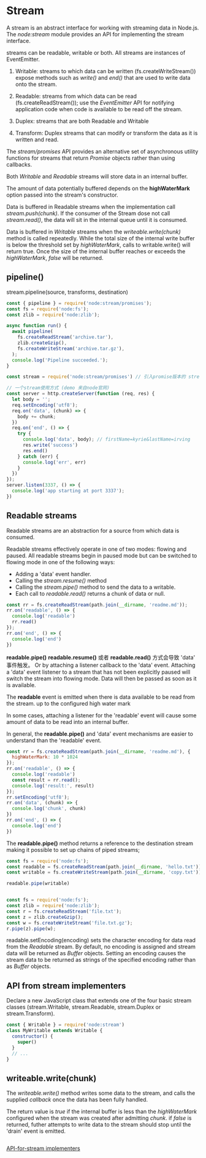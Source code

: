 # Stream

  A stream is an abstract interface for working with streaming data in Node.js. The *node:stream* module
  provides an API for implementing the stream interface.

  streams can be readable, writable or both. All streams are instances of EventEmitter.

1. Writable: streams to which data can be written (fs.createWriteStream())
  expose methods such as *write()* and *end()* that are used to write data onto the stream.

2. Readable: streams from which data can be read (fs.createReadStream());
  use the *EventEmitter* API for notifying application code when code is available to be read off the stream.

3. Duplex: streams that are both Readable and Writable

4. Transform: Duplex streams that can modify or transform the data as it is written and read.

  The *stream/promises* API provides an alternative set of asynchronous utility functions for streams that return
  *Promise* objects rather than using callbacks.

  Both *Writable* and *Readable* streams will store data in an internal buffer.

  The amount of data potentially buffered depends on the **highWaterMark** option passed into the stream's constructor.

  Data is buffered in Readable streams when the implementation call *stream.push(chunk)*. If the consumer of the Stream dose not call *stream.read()*, the data will sit in the internal queue until it is consumed.

  Data is buffered in *Writable* streams when the *writeable.write(chunk)* method is called repeatedly. While the total size of the internal write buffer is below the threshold set by *highWaterMark*, calls to writable.write() will return true. Once the size of the internal buffer reaches or exceeds the *highWaterMark*, *false* will be returned.

## pipeline()

  stream.pipeline(source, transforms, destination)

```js
const { pipeline } = require('node:stream/promises');
const fs = require('node:fs');
const zlib = require('node:zlib');

async function run() {
  await pipeline(
    fs.createReadStream('archive.tar'),
    zlib.createGzip(),
    fs.createWriteStream('archive.tar.gz'),
  );
  console.log('Pipeline succeeded.');
}
```

```js
const stream = require('node:stream/promises') // 引入promise版本的 stream

// 一个stream使用方式 (demo 来自node官网)
const server = http.createServer(function (req, res) {
  let body = '';
  req.setEncoding('utf8');
  req.on('data', (chunk) => {
    body += chunk;
  })
  req.on('end', () => {
    try {
      console.log('data', body); // firstName=kyrie&lastName=irving
      res.write('success')
      res.end()
    } catch (err) {
      console.log('err', err)
    }
  })
});
server.listen(3337, () => {
  console.log('app starting at port 3337');
})
```

## Readable streams

  Readable streams are an abstraction for a source from which data is consumed.

  Readable streams effectively operate in one of two modes: flowing and paused. All readable streams begin in
  paused mode but can be switched to flowing mode in one of the following ways:

- Adding a 'data' event handler.
- Calling the *stream.resume()* method
- Calling the *stream.pipe()* method to send the data to a writable.
- Each call to *readable.read()* returns a chunk of data or null.

```js
const rr = fs.createReadStream(path.join(__dirname, 'readme.md'));
rr.on('readable', () => {
  console.log('readable')
  rr.read()
});
rr.on('end', () => {
  console.log('end')
})
```

  **readable.pipe()** **readable.resume()** 或者 **readable.read()** 方式会导致 'data' 事件触发。
  Or by attaching a listener callback to the 'data' event.
  Attaching a 'data' event listener to a stream that has not been explicitly paused will switch the stream into
  flowing mode. Data will then be passed as soon as it is available.

  The **readable** event is emitted when there is data available to be read from the stream. up to the configured high
  water mark

  In some cases, attaching a listener for the 'readable' event will cause some amount of data to be read into an
  internal buffer.

  In general, the **readable.pipe()** and 'data' event mechanisms are easier to understand than the 'readable' event.

```js
const rr = fs.createReadStream(path.join(__dirname, 'readme.md'), {
  highWaterMark: 10 * 1024
});
rr.on('readable', () => {
  console.log('readable')
  const result = rr.read();
  console.log('result:', result)
});
rr.setEncoding('utf8');
rr.on('data', (chunk) => {
  console.log('chunk', chunk)
})
rr.on('end', () => {
  console.log('end')
})
```

  The **readable.pipe()** method returns a reference to the destination stream making it possible to set up chains of
  piped streams;

```js
const fs = require('node:fs');
const readable = fs.createReadStream(path.join(__dirname, 'hello.txt'));
const writable = fs.createWriteStream(path.join(__dirname, 'copy.txt'));

readable.pipe(writable)


const fs = require('node:fs');
const zlib = require('node:zlib');
const r = fs.createReadStream('file.txt');
const z = zlib.createGzip();
const w = fs.createWriteStream('file.txt.gz');
r.pipe(z).pipe(w); 
```

  readable.setEncoding(encoding) sets the character encoding for data read from the *Readable* stream.
  By default, no encoding is assigned and stream data will be returned as *Buffer* objects. Setting an encoding causes
  the stream data to be returned as strings of the specified encoding rather than as *Buffer* objects.

## API from stream implementers

  Declare a new JavaScript class that extends one of the four basic stream classes (stream.Writable, stream.Readable,
  stream.Duplex or stream.Transform).

```js
const { Writable } = require('node:stream')
class MyWritable extends Writable {
  constructor() {
    super()
  }
  // ...
}
```

## writeable.write(chunk)

  The *writeable.write()* method writes some data to the stream, and calls the supplied *callback* once the data
  has been fully handled.

  The return value is *true* if the internal buffer is less than the *highWaterMark* configured when the stream was
  created after admitting *chunk*.
  if *false* is returned, futher attempts to write data to the stream should stop until the 'drain' event is emitted.

```js

```

[API-for-stream implementers](https://nodejs.org/docs/latest/api/stream.html#api-for-stream-implementers)
